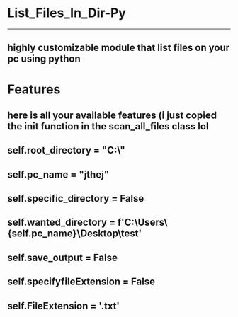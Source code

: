 # List_Files_In_Dir-Py
----------------------------------------
highly customizable module that list files on your pc using python
----------------------------------------
# Features
here is all your available features (i just copied the __init__ function in the scan_all_files class lol
----------------------------------------
self.root_directory = "C:\\"
-
self.pc_name = "jthej"
-
self.specific_directory = False 
-
self.wanted_directory = f'C:\\Users\\{self.pc_name}\\Desktop\\test'  
-
self.save_output = False 
-
self.specifyfileExtension = False  
-
self.FileExtension = '.txt'  
----------------------------------------
